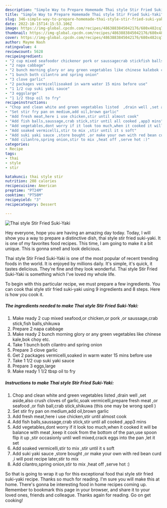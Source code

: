 ```yaml
---
description: "Simple Way to Prepare Homemade Thai style Stir Fried Suki-Yaki"
title: "Simple Way to Prepare Homemade Thai style Stir Fried Suki-Yaki"
slug: 346-simple-way-to-prepare-homemade-thai-style-stir-fried-suki-yaki
date: 2022-10-15T14:15:53.106Z
image: https://img-global.cpcdn.com/recipes/4863883845042176/680x482cq70/thai-style-stir-fried-suki-yaki-recipe-main-photo.jpg
thumbnail: https://img-global.cpcdn.com/recipes/4863883845042176/680x482cq70/thai-style-stir-fried-suki-yaki-recipe-main-photo.jpg
cover: https://img-global.cpcdn.com/recipes/4863883845042176/680x482cq70/thai-style-stir-fried-suki-yaki-recipe-main-photo.jpg
author: Mayme Nash
ratingvalue: 4
reviewcount: 5628
recipeingredient:
- "2 cup mixed seafoodor chickenor pork or saussagecrab stickfish ballsshikuwa"
- "2 napa cabbage"
- "2 bunch morning glory or any green vegetables like chinese kalebok choy etc"
- "1 bunch both cilantro and spring onion"
- "3 clove garlic"
- "2 packages vermicellisoaked in warm water 15 mins before use"
- "1 1/2 cup suki yaki sauce"
- "3 eggslarge"
- "1 1/2 tbsp oil to fry"
recipeinstructions:
- "Chop and clean white and green vegetables listed  ,drain well ,set aside,also crush cloves of garlic,soak vermicelli,prepare fresh meat ,or seafood ,or fish ball,crab stick,shikuwa (this one may be wrong spell )"
- "Set stir fry pan on medium,add oil,brown garlic"
- "Add fresh meat,here i use chicken,stir until almost cook"
- "Add fish balls,saussage,crab stick,stir until all cooked ,app3 mins"
- "Add vegetables,dont worry if it look too much,when it cooked it will be balance with meat ,keep it cook from the bottom of the pan,use spoon flip it up ,stir occasionly until well mixed,crack eggs into the pan ,let it set"
- "Add soaked vermicelli,stir to mix ,stir until it s soft"
- "Add suki yaki sauce ,store bought ,or make your own with red bean curd ,i will post recipe later,stir to mix"
- "Add cilantro,spring onion,stir to mix ,heat off ,serve hot :)"
categories:
- Recipe
tags:
- thai
- style
- stir

katakunci: thai style stir 
nutrition: 208 calories
recipecuisine: American
preptime: "PT24M"
cooktime: "PT58M"
recipeyield: "3"
recipecategory: Dessert

---
```



![Thai style Stir Fried Suki-Yaki](https://img-global.cpcdn.com/recipes/4863883845042176/680x482cq70/thai-style-stir-fried-suki-yaki-recipe-main-photo.jpg)

Hey everyone, hope you are having an amazing day today. Today, I will show you a way to prepare a distinctive dish, thai style stir fried suki-yaki. It is one of my favorites food recipes. This time, I am going to make it a bit unique. This is gonna smell and look delicious.

Thai style Stir Fried Suki-Yaki is one of the most popular of recent trending foods in the world. It is enjoyed by millions daily. It's simple, it's quick, it tastes delicious. They're fine and they look wonderful. Thai style Stir Fried Suki-Yaki is something which I've loved my whole life.




To begin with this particular recipe, we must prepare a few ingredients. You can cook thai style stir fried suki-yaki using 9 ingredients and 8 steps. Here is how you cook it.

<!--inarticleads1-->

##### The ingredients needed to make Thai style Stir Fried Suki-Yaki:

1. Make ready 2 cup mixed seafood,or chicken,or pork ,or saussage,crab stick,fish balls,shikuwa
1. Prepare 2 napa cabbage
1. Make ready 2 bunch morning glory or any green vegetables like chinese kale,bok choy etc.
1. Take 1 bunch both cilantro and spring onion
1. Prepare 3 clove garlic
1. Get 2 packages vermicelli,soaked in warm water 15 mins before use
1. Take 1 1/2 cup suki yaki sauce
1. Prepare 3 eggs,large
1. Make ready 1 1/2 tbsp oil to fry




<!--inarticleads2-->

##### Instructions to make Thai style Stir Fried Suki-Yaki:

1. Chop and clean white and green vegetables listed  ,drain well ,set aside,also crush cloves of garlic,soak vermicelli,prepare fresh meat ,or seafood ,or fish ball,crab stick,shikuwa (this one may be wrong spell )
1. Set stir fry pan on medium,add oil,brown garlic
1. Add fresh meat,here i use chicken,stir until almost cook
1. Add fish balls,saussage,crab stick,stir until all cooked ,app3 mins
1. Add vegetables,dont worry if it look too much,when it cooked it will be balance with meat ,keep it cook from the bottom of the pan,use spoon flip it up ,stir occasionly until well mixed,crack eggs into the pan ,let it set
1. Add soaked vermicelli,stir to mix ,stir until it s soft
1. Add suki yaki sauce ,store bought ,or make your own with red bean curd ,i will post recipe later,stir to mix
1. Add cilantro,spring onion,stir to mix ,heat off ,serve hot :)




So that is going to wrap it up for this exceptional food thai style stir fried suki-yaki recipe. Thanks so much for reading. I'm sure you will make this at home. There's gonna be interesting food in home recipes coming up. Remember to bookmark this page in your browser, and share it to your loved ones, friends and colleague. Thanks again for reading. Go on get cooking!
